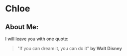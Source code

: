 # Chloe
## About Me:
I will leave you with one quote:
>"If you can dream it, 
> you can do it" 
__by Walt Disney__


